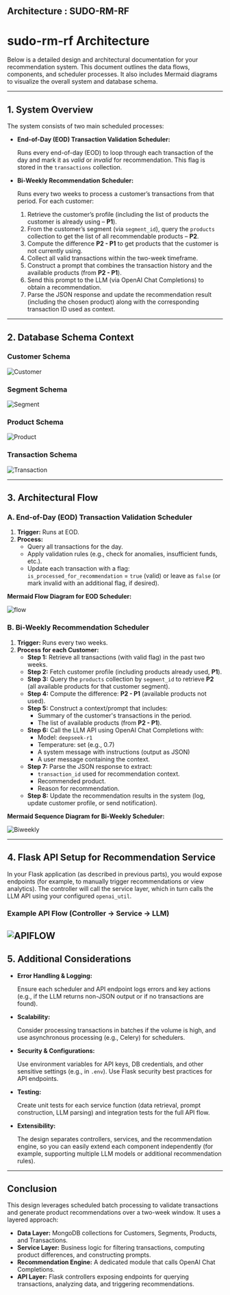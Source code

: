 ## Architecture : SUDO-RM-RF

# sudo-rm-rf Architecture

Below is a detailed design and architectural documentation for your recommendation system. This document outlines the data flows, components, and scheduler processes. It also includes Mermaid diagrams to visualize the overall system and database schema.

---

## 1. System Overview

The system consists of two main scheduled processes:

- **End-of-Day (EOD) Transaction Validation Scheduler:**
    
    Runs every end-of-day (EOD) to loop through each transaction of the day and mark it as *valid* or *invalid* for recommendation. This flag is stored in the `transactions` collection.
    
- **Bi-Weekly Recommendation Scheduler:**
    
    Runs every two weeks to process a customer’s transactions from that period. For each customer:
    
    1. Retrieve the customer’s profile (including the list of products the customer is already using – **P1**).
    2. From the customer’s segment (via `segment_id`), query the `products` collection to get the list of all recommendable products – **P2**.
    3. Compute the difference **P2 - P1** to get products that the customer is not currently using.
    4. Collect all valid transactions within the two-week timeframe.
    5. Construct a prompt that combines the transaction history and the available products (from **P2 - P1**).
    6. Send this prompt to the LLM (via OpenAI Chat Completions) to obtain a recommendation.
    7. Parse the JSON response and update the recommendation result (including the chosen product) along with the corresponding transaction ID used as context.

---

## 2. Database Schema Context

### Customer Schema

![Customer][customer-screenshot]

### Segment Schema

![Segment][segment-screenshot]

### Product Schema

![Product][product-screenshot]

### Transaction Schema

![Transaction][transaction-screenshot]

---

## 3. Architectural Flow

### A. End-of-Day (EOD) Transaction Validation Scheduler

1. **Trigger:** Runs at EOD.
2. **Process:**
    - Query all transactions for the day.
    - Apply validation rules (e.g., check for anomalies, insufficient funds, etc.).
    - Update each transaction with a flag: `is_processed_for_recommendation` = `true` (valid) or leave as `false` (or mark invalid with an additional flag, if desired).

**Mermaid Flow Diagram for EOD Scheduler:**

![flow][flow-screenshot]

### B. Bi-Weekly Recommendation Scheduler

1. **Trigger:** Runs every two weeks.
2. **Process for each Customer:**
    - **Step 1:** Retrieve all transactions (with valid flag) in the past two weeks.
    - **Step 2:** Fetch customer profile (including products already used, **P1**).
    - **Step 3:** Query the `products` collection by `segment_id` to retrieve **P2** (all available products for that customer segment).
    - **Step 4:** Compute the difference: **P2 - P1** (available products not used).
    - **Step 5:** Construct a context/prompt that includes:
        - Summary of the customer's transactions in the period.
        - The list of available products (from **P2 - P1**).
    - **Step 6:** Call the LLM API using OpenAI Chat Completions with:
        - Model: `deepseek-r1`
        - Temperature: set (e.g., 0.7)
        - A system message with instructions (output as JSON)
        - A user message containing the context.
    - **Step 7:** Parse the JSON response to extract:
        - `transaction_id` used for recommendation context.
        - Recommended product.
        - Reason for recommendation.
    - **Step 8:** Update the recommendation results in the system (log, update customer profile, or send notification).

**Mermaid Sequence Diagram for Bi-Weekly Scheduler:**

![Biweekly][biweekly-screenshot]

---

## 4. Flask API Setup for Recommendation Service

In your Flask application (as described in previous parts), you would expose endpoints (for example, to manually trigger recommendations or view analytics). The controller will call the service layer, which in turn calls the LLM API using your configured `openai_util`.

### Example API Flow (Controller → Service → LLM)

![APIFLOW][apiflow-screenshot]
---

## 5. Additional Considerations

- **Error Handling & Logging:**
    
    Ensure each scheduler and API endpoint logs errors and key actions (e.g., if the LLM returns non-JSON output or if no transactions are found).
    
- **Scalability:**
    
    Consider processing transactions in batches if the volume is high, and use asynchronous processing (e.g., Celery) for schedulers.
    
- **Security & Configurations:**
    
    Use environment variables for API keys, DB credentials, and other sensitive settings (e.g., in `.env`). Use Flask security best practices for API endpoints.
    
- **Testing:**
    
    Create unit tests for each service function (data retrieval, prompt construction, LLM parsing) and integration tests for the full API flow.
    
- **Extensibility:**
    
    The design separates controllers, services, and the recommendation engine, so you can easily extend each component independently (for example, supporting multiple LLM models or additional recommendation rules).
    

---

## Conclusion

This design leverages scheduled batch processing to validate transactions and generate product recommendations over a two-week window. It uses a layered approach:

- **Data Layer:** MongoDB collections for Customers, Segments, Products, and Transactions.
- **Service Layer:** Business logic for filtering transactions, computing product differences, and constructing prompts.
- **Recommendation Engine:** A dedicated module that calls OpenAI Chat Completions.
- **API Layer:** Flask controllers exposing endpoints for querying transactions, analyzing data, and triggering recommendations.

[customer-screenshot]: images/customer.png
[product-screenshot]: images/product.png
[segment-screenshot]: images/segment.png
[transaction-screenshot]: images/transaction.png
[flow-screenshot]: images/flow.png
[biweekly-screenshot]: images/biweekly.png
[apiflow-screenshot]: images/apiflow.png
